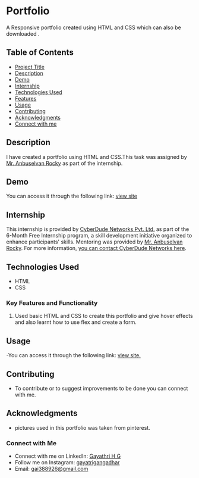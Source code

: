 # Portfolio
A Responsive portfolio created using HTML and CSS which can also be downloaded .

## Table of Contents
- [Project Title](#project-title)
- [Description](#description)
- [Demo](#demo)
- [Internship](#internship)
- [Technologies Used](#technologies-used)
- [Features](#features)
- [Usage](#usage)
- [Contributing](#contributing)
- [Acknowledgments](#acknowledgments)
- [Connect with me](#Connect-with-Me)

## Description

I have created a portfolio using HTML and CSS.This task was assigned by [Mr. Anbuselvan Rocky](https://instagram.com/anbuselvanrocky) as part of the internship. 

## Demo
You can access it through the following link: [view site](https://gayathrihg.github.io/Portfolio/)

## Internship

This internship is provided by [CyberDude Networks Pvt. Ltd.](https://youtube.com/cyberdudenetworks) as part of the 6-Month Free Internship program, a skill development initiative organized to enhance participants' skills. Mentoring was provided by [Mr. Anbuselvan Rocky](https://instagram.com/anbuselvanrocky). For more information, [you can contact CyberDude Networks here](https://cyberdudenetworks.com).

## Technologies Used

- HTML
- CSS

### Key Features and Functionality

1.  Used basic HTML and CSS to create this portfolio and give hover effects and also learnt how to use flex and create a form.

## Usage
-You can access it through the following link: [view site.](https://gayathrihg.github.io/Portfolio/)

## Contributing
- To contribute or to suggest improvements to be done you can connect with me.

## Acknowledgments
- pictures used in this portfolio was taken from pinterest.

### Connect with Me
- Connect with me on LinkedIn: [Gayathri H G](www.linkedin.com/in/gayathri-h-g-2151361ba)
- Follow me on Instagram: [gayatrigangadhar](https://www.instagram.com/)
- Email: [gai388926@gmail.com](gai388926@gmail.com)






